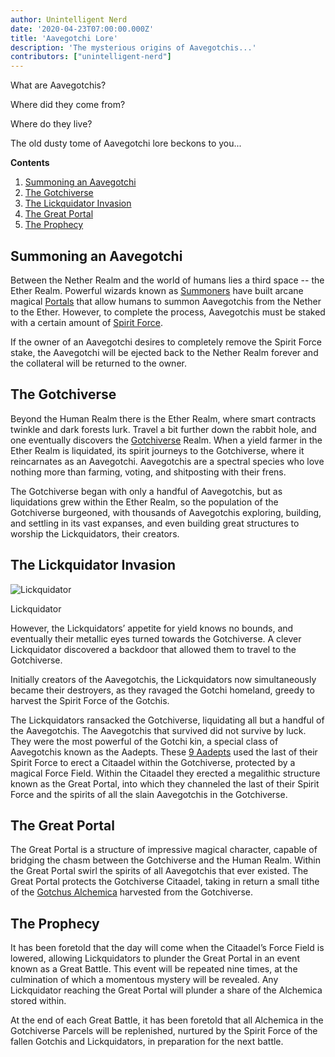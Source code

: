 ```yaml
---
author: Unintelligent Nerd
date: '2020-04-23T07:00:00.000Z'
title: 'Aavegotchi Lore'
description: 'The mysterious origins of Aavegotchis...'
contributors: ["unintelligent-nerd"]
---
```


What are Aavegotchis? 

Where did they come from?

Where do they live?

The old dusty tome of Aavegotchi lore beckons to you...

<div class="contentsBox">

**Contents**

<ol>
<li><a href=#summoning-an-aavegotchi>Summoning an Aavegotchi</a></li>
<li><a href=#the-gotchiverse>The Gotchiverse</a></li>
<li><a href=#the-lickquidator-invasion>The Lickquidator Invasion</a></li>
<li><a href=#the-great-portal>The Great Portal</a></li>
<li><a href=#the-prophecy>The Prophecy</a></li>
</ol>

</div>

## Summoning an Aavegotchi

Between the Nether Realm and the world of humans lies a third space -- the Ether Realm. Powerful wizards known as [Summoners](/team#summoners) have built arcane magical [Portals](/portals) that allow humans to summon Aavegotchis from the Nether to the Ether. However, to complete the process, Aavegotchis must be staked with a certain amount of [Spirit Force](/spirit-force).

If the owner of an Aavegotchi desires to completely remove the Spirit Force stake, the Aavegotchi will be ejected back to the Nether Realm forever and the collateral will be returned to the owner.

## The Gotchiverse

Beyond the Human Realm there is the Ether Realm, where smart contracts twinkle and dark forests lurk. Travel a bit further down the rabbit hole, and one eventually discovers the [Gotchiverse](/gotchiverse) Realm. When a yield farmer in the Ether Realm is liquidated, its spirit journeys to the Gotchiverse, where it reincarnates as an Aavegotchi. Aavegotchis are a spectral species who love nothing more than farming, voting, and shitposting with their frens. 

The Gotchiverse began with only a handful of Aavegotchis, but as liquidations grew within the Ether Realm, so the population of the Gotchiverse burgeoned, with thousands of Aavegotchis exploring, building, and settling in its vast expanses, and even building great structures to worship the Lickquidators, their creators. 

## The Lickquidator Invasion

<div class="headerImageContainer">
<img src="/gotchiverse/lickquidator.gif" class="headerImage" alt="Lickquidator">
<p class="headerImageText">Lickquidator</p>
</div>

However, the Lickquidators’ appetite for yield knows no bounds, and eventually their metallic eyes turned towards the Gotchiverse. A clever Lickquidator discovered a backdoor that allowed them to travel to the Gotchiverse. 

Initially creators of the Aavegotchis, the Lickquidators now simultaneously became their destroyers, as they ravaged the Gotchi homeland, greedy to harvest the Spirit Force of the Gotchis. 

The Lickquidators ransacked the Gotchiverse, liquidating all but a handful of the Aavegotchis. The Aavegotchis that survived did not survive by luck. They were the most powerful of the Gotchi kin, a special class of Aavegotchis known as the Aadepts. These [9 Aadepts](/the-nine-aadepts) used the last of their Spirit Force to erect a Citaadel within the Gotchiverse, protected by a magical Force Field. Within the Citaadel they erected a megalithic structure known as the Great Portal, into which they channeled the last of their Spirit Force and the spirits of all the slain Aavegotchis in the Gotchiverse. 

## The Great Portal

The Great Portal is a structure of impressive magical character, capable of bridging the chasm between the Gotchiverse and the Human Realm. Within the Great Portal swirl the spirits of all Aavegotchis that ever existed. The Great Portal protects the Gotchiverse Citaadel, taking in return a small tithe of the [Gotchus Alchemica](/gotchus-alchemica) harvested from the Gotchiverse. 

## The Prophecy

It has been foretold that the day will come when the Citaadel’s Force Field is lowered, allowing Lickquidators to plunder the Great Portal in an event known as a Great Battle. This event will be repeated nine times, at the culmination of which a momentous mystery will be revealed. Any Lickquidator reaching the Great Portal will plunder a share of the Alchemica stored within. 

At the end of each Great Battle, it has been foretold that all Alchemica in the Gotchiverse Parcels will be replenished, nurtured by the Spirit Force of the fallen Gotchis and Lickquidators, in preparation for the next battle. 
